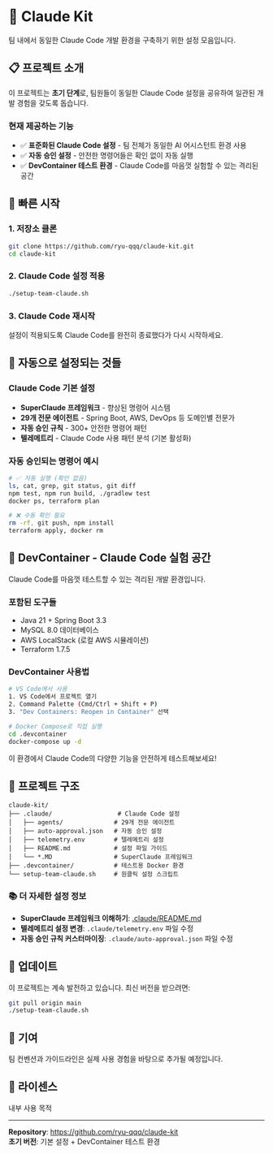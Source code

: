 # 🚀 Claude Kit

팀 내에서 동일한 Claude Code 개발 환경을 구축하기 위한 설정 모음입니다.

## 📋 프로젝트 소개

이 프로젝트는 **초기 단계**로, 팀원들이 동일한 Claude Code 설정을 공유하여 일관된 개발 경험을 갖도록 돕습니다.

### 현재 제공하는 기능

- ✅ **표준화된 Claude Code 설정** - 팀 전체가 동일한 AI 어시스턴트 환경 사용
- ✅ **자동 승인 설정** - 안전한 명령어들은 확인 없이 자동 실행
- ✅ **DevContainer 테스트 환경** - Claude Code를 마음껏 실험할 수 있는 격리된 공간

## 🎯 빠른 시작

### 1. 저장소 클론

```bash
git clone https://github.com/ryu-qqq/claude-kit.git
cd claude-kit
```

### 2. Claude Code 설정 적용

```bash
./setup-team-claude.sh
```

### 3. Claude Code 재시작

설정이 적용되도록 Claude Code를 완전히 종료했다가 다시 시작하세요.

## 🤖 자동으로 설정되는 것들

### Claude Code 기본 설정
- **SuperClaude 프레임워크** - 향상된 명령어 시스템
- **29개 전문 에이전트** - Spring Boot, AWS, DevOps 등 도메인별 전문가
- **자동 승인 규칙** - 300+ 안전한 명령어 패턴
- **텔레메트리** - Claude Code 사용 패턴 분석 (기본 활성화)

### 자동 승인되는 명령어 예시

```bash
# ✅ 자동 실행 (확인 없음)
ls, cat, grep, git status, git diff
npm test, npm run build, ./gradlew test
docker ps, terraform plan

# ❌ 수동 확인 필요
rm -rf, git push, npm install
terraform apply, docker rm
```

## 🐳 DevContainer - Claude Code 실험 공간

Claude Code를 마음껏 테스트할 수 있는 격리된 개발 환경입니다.

### 포함된 도구들
- Java 21 + Spring Boot 3.3
- MySQL 8.0 데이터베이스
- AWS LocalStack (로컬 AWS 시뮬레이션)
- Terraform 1.7.5

### DevContainer 사용법

```bash
# VS Code에서 사용
1. VS Code에서 프로젝트 열기
2. Command Palette (Cmd/Ctrl + Shift + P)
3. "Dev Containers: Reopen in Container" 선택

# Docker Compose로 직접 실행
cd .devcontainer
docker-compose up -d
```

이 환경에서 Claude Code의 다양한 기능을 안전하게 테스트해보세요!

## 📁 프로젝트 구조

```
claude-kit/
├── .claude/                  # Claude Code 설정
│   ├── agents/              # 29개 전문 에이전트
│   ├── auto-approval.json   # 자동 승인 설정
│   ├── telemetry.env        # 텔레메트리 설정
│   ├── README.md            # 설정 파일 가이드
│   └── *.MD                 # SuperClaude 프레임워크
├── .devcontainer/           # 테스트용 Docker 환경
└── setup-team-claude.sh     # 원클릭 설정 스크립트
```

### 📚 더 자세한 설정 정보

- **SuperClaude 프레임워크 이해하기**: [.claude/README.md](.claude/README.md)
- **텔레메트리 설정 변경**: `.claude/telemetry.env` 파일 수정
- **자동 승인 규칙 커스터마이징**: `.claude/auto-approval.json` 파일 수정

## 🔄 업데이트

이 프로젝트는 계속 발전하고 있습니다. 최신 버전을 받으려면:

```bash
git pull origin main
./setup-team-claude.sh
```

## 🤝 기여

팀 컨벤션과 가이드라인은 실제 사용 경험을 바탕으로 추가될 예정입니다.

## 📝 라이센스

내부 사용 목적

---

**Repository**: https://github.com/ryu-qqq/claude-kit  
**초기 버전**: 기본 설정 + DevContainer 테스트 환경
